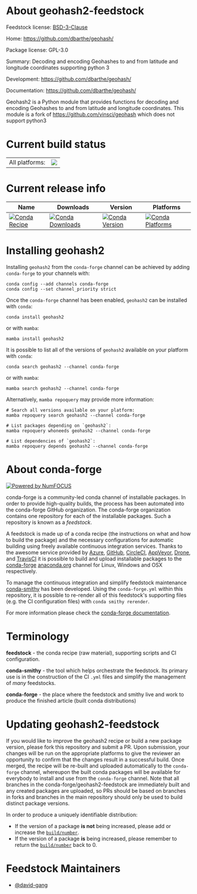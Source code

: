 About geohash2-feedstock
========================

Feedstock license: [BSD-3-Clause](https://github.com/conda-forge/geohash2-feedstock/blob/main/LICENSE.txt)

Home: https://github.com/dbarthe/geohash/

Package license: GPL-3.0

Summary: Decoding and encoding Geohashes to and from latitude and longitude coordinates supporting python 3

Development: https://github.com/dbarthe/geohash/

Documentation: https://github.com/dbarthe/geohash/

Geohash2 is a Python module that provides functions for decoding and encoding Geohashes to and from latitude and longitude coordinates. This module is a fork of https://github.com/vinsci/geohash which does not support python3


Current build status
====================


<table><tr><td>All platforms:</td>
    <td>
      <a href="https://dev.azure.com/conda-forge/feedstock-builds/_build/latest?definitionId=3921&branchName=main">
        <img src="https://dev.azure.com/conda-forge/feedstock-builds/_apis/build/status/geohash2-feedstock?branchName=main">
      </a>
    </td>
  </tr>
</table>

Current release info
====================

| Name | Downloads | Version | Platforms |
| --- | --- | --- | --- |
| [![Conda Recipe](https://img.shields.io/badge/recipe-geohash2-green.svg)](https://anaconda.org/conda-forge/geohash2) | [![Conda Downloads](https://img.shields.io/conda/dn/conda-forge/geohash2.svg)](https://anaconda.org/conda-forge/geohash2) | [![Conda Version](https://img.shields.io/conda/vn/conda-forge/geohash2.svg)](https://anaconda.org/conda-forge/geohash2) | [![Conda Platforms](https://img.shields.io/conda/pn/conda-forge/geohash2.svg)](https://anaconda.org/conda-forge/geohash2) |

Installing geohash2
===================

Installing `geohash2` from the `conda-forge` channel can be achieved by adding `conda-forge` to your channels with:

```
conda config --add channels conda-forge
conda config --set channel_priority strict
```

Once the `conda-forge` channel has been enabled, `geohash2` can be installed with `conda`:

```
conda install geohash2
```

or with `mamba`:

```
mamba install geohash2
```

It is possible to list all of the versions of `geohash2` available on your platform with `conda`:

```
conda search geohash2 --channel conda-forge
```

or with `mamba`:

```
mamba search geohash2 --channel conda-forge
```

Alternatively, `mamba repoquery` may provide more information:

```
# Search all versions available on your platform:
mamba repoquery search geohash2 --channel conda-forge

# List packages depending on `geohash2`:
mamba repoquery whoneeds geohash2 --channel conda-forge

# List dependencies of `geohash2`:
mamba repoquery depends geohash2 --channel conda-forge
```


About conda-forge
=================

[![Powered by
NumFOCUS](https://img.shields.io/badge/powered%20by-NumFOCUS-orange.svg?style=flat&colorA=E1523D&colorB=007D8A)](https://numfocus.org)

conda-forge is a community-led conda channel of installable packages.
In order to provide high-quality builds, the process has been automated into the
conda-forge GitHub organization. The conda-forge organization contains one repository
for each of the installable packages. Such a repository is known as a *feedstock*.

A feedstock is made up of a conda recipe (the instructions on what and how to build
the package) and the necessary configurations for automatic building using freely
available continuous integration services. Thanks to the awesome service provided by
[Azure](https://azure.microsoft.com/en-us/services/devops/), [GitHub](https://github.com/),
[CircleCI](https://circleci.com/), [AppVeyor](https://www.appveyor.com/),
[Drone](https://cloud.drone.io/welcome), and [TravisCI](https://travis-ci.com/)
it is possible to build and upload installable packages to the
[conda-forge](https://anaconda.org/conda-forge) [anaconda.org](https://anaconda.org/)
channel for Linux, Windows and OSX respectively.

To manage the continuous integration and simplify feedstock maintenance
[conda-smithy](https://github.com/conda-forge/conda-smithy) has been developed.
Using the ``conda-forge.yml`` within this repository, it is possible to re-render all of
this feedstock's supporting files (e.g. the CI configuration files) with ``conda smithy rerender``.

For more information please check the [conda-forge documentation](https://conda-forge.org/docs/).

Terminology
===========

**feedstock** - the conda recipe (raw material), supporting scripts and CI configuration.

**conda-smithy** - the tool which helps orchestrate the feedstock.
                   Its primary use is in the construction of the CI ``.yml`` files
                   and simplify the management of *many* feedstocks.

**conda-forge** - the place where the feedstock and smithy live and work to
                  produce the finished article (built conda distributions)


Updating geohash2-feedstock
===========================

If you would like to improve the geohash2 recipe or build a new
package version, please fork this repository and submit a PR. Upon submission,
your changes will be run on the appropriate platforms to give the reviewer an
opportunity to confirm that the changes result in a successful build. Once
merged, the recipe will be re-built and uploaded automatically to the
`conda-forge` channel, whereupon the built conda packages will be available for
everybody to install and use from the `conda-forge` channel.
Note that all branches in the conda-forge/geohash2-feedstock are
immediately built and any created packages are uploaded, so PRs should be based
on branches in forks and branches in the main repository should only be used to
build distinct package versions.

In order to produce a uniquely identifiable distribution:
 * If the version of a package **is not** being increased, please add or increase
   the [``build/number``](https://docs.conda.io/projects/conda-build/en/latest/resources/define-metadata.html#build-number-and-string).
 * If the version of a package **is** being increased, please remember to return
   the [``build/number``](https://docs.conda.io/projects/conda-build/en/latest/resources/define-metadata.html#build-number-and-string)
   back to 0.

Feedstock Maintainers
=====================

* [@david-gang](https://github.com/david-gang/)


